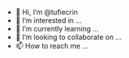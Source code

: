 - 👋 Hi, I’m @tufiecrin
- 👀 I’m interested in ...
- 🌱 I’m currently learning ...
- 💞️ I’m looking to collaborate on ...
- 📫 How to reach me ...

<!---
tufiecrin/tufiecrin is a ✨ special ✨ repository because its `README.md` (this file) appears on your GitHub profile.
You can click the Preview link to take a look at your changes.
--->
